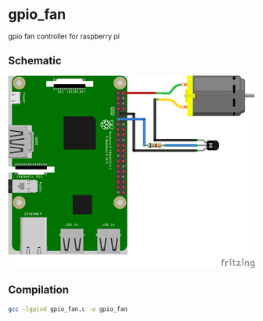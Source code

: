 # gpio_fan
gpio fan controller for raspberry pi

## Schematic

[![Schematic](schematic.png)](https://howchoo.com/g/ote2mjkzzta/control-raspberry-pi-fan-temperature-python)

## Compilation

```sh
gcc -lgpiod gpio_fan.c -o gpio_fan
```
